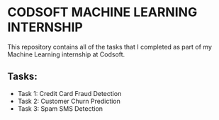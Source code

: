 
# CODSOFT MACHINE LEARNING INTERNSHIP

This repository contains all of the tasks that I completed as part of my Machine Learning internship at Codsoft.

## Tasks:

* Task 1: Credit Card Fraud Detection
* Task 2: Customer Churn Prediction
* Task 3: Spam SMS Detection
